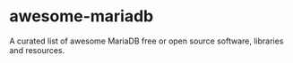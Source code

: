 # awesome-mariadb
A curated list of awesome MariaDB free or open source software, libraries and resources.
